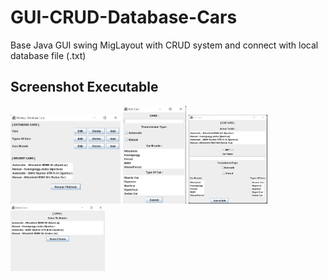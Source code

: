 # GUI-CRUD-Database-Cars
Base Java GUI swing MigLayout with CRUD system and connect with local database file (.txt)

## Screenshot Executable
<img src="main-app.png" width="35%">  <img src="add-app.png" width="20%">  <img src="edit-app.png" width="25%">  <img src="delete-app.png" width="30%">
